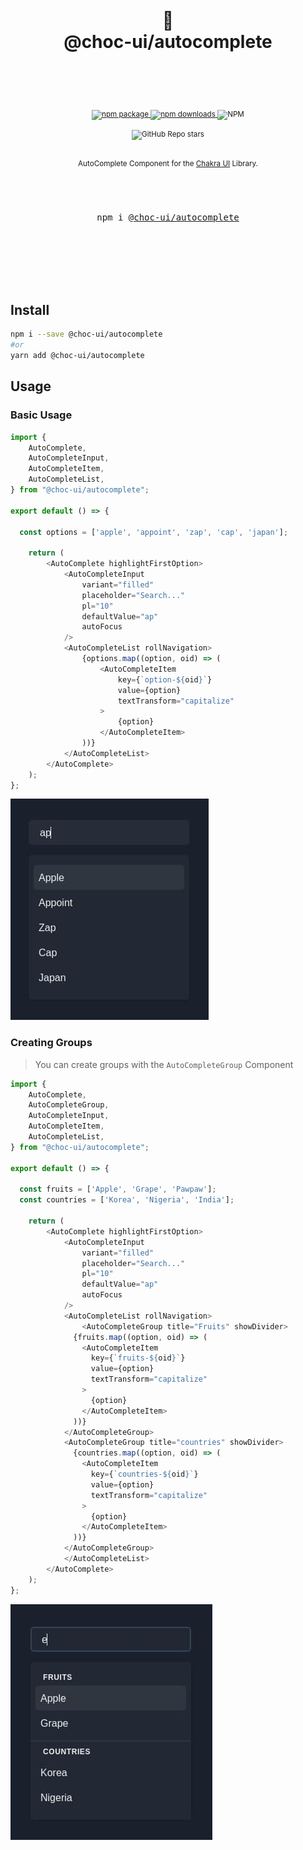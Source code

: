 <div align="center">
  <h1>
    <br/>
    🥵
    <br />
    @choc-ui/autocomplete
    <br />
    <br />
  </h1>
  <sup>
    <br />
    <br />
    <a href="https://www.npmjs.com/package/@choc-ui/autocomplete?style=for-the-badge">
       <img src="https://img.shields.io/npm/v/@choc-ui/autocomplete.svg?style=for-the-badge" alt="npm package" />
    </a>
    <a href="https://www.npmjs.com/package/@choc-ui/autocomplete?style=for-the-badge">
      <img src="https://img.shields.io/npm/dw/@choc-ui/autocomplete.svg?style=for-the-badge" alt="npm  downloads" />
    </a>
<a>
    <img alt="NPM" src="https://img.shields.io/npm/l/@choc-ui/autocomplete?style=for-the-badge">
</a>

<a><img alt="GitHub Repo stars" src="https://img.shields.io/github/stars/anubra266/choc-autocomplete?logo=github&style=for-the-badge">

</a>
    <br />
    AutoComplete Component for the <a href="https://chakra-ui.com">Chakra UI</a> Library.</em>
    
  </sup>
  <br />
  <br />
  <br />
  <br />
  <pre>npm i <a href="https://www.npmjs.com/package/@choc-ui/autocomplete">@choc-ui/autocomplete</a></pre>
  <br />
  <br />
  <br />
  <br />
  <br />
</div>


## Install 

```bash
npm i --save @choc-ui/autocomplete
#or
yarn add @choc-ui/autocomplete
```

## Usage

### Basic Usage

```js
import {
	AutoComplete,
	AutoCompleteInput,
	AutoCompleteItem,
	AutoCompleteList,
} from "@choc-ui/autocomplete";

export default () => {

  const options = ['apple', 'appoint', 'zap', 'cap', 'japan'];

	return (
		<AutoComplete highlightFirstOption>
			<AutoCompleteInput
				variant="filled"
				placeholder="Search..."
				pl="10"
				defaultValue="ap"
				autoFocus
			/>
			<AutoCompleteList rollNavigation>
				{options.map((option, oid) => (
					<AutoCompleteItem
						key={`option-${oid}`}
						value={option}
						textTransform="capitalize"
					>
						{option}
					</AutoCompleteItem>
				))}
			</AutoCompleteList>
		</AutoComplete>
	);
};

```
![](example/images/basic.jpg)


### Creating Groups

> You can create groups with the `AutoCompleteGroup` Component

```js
import {
	AutoComplete,
	AutoCompleteGroup,
	AutoCompleteInput,
	AutoCompleteItem,
	AutoCompleteList,
} from "@choc-ui/autocomplete";

export default () => {

  const fruits = ['Apple', 'Grape', 'Pawpaw'];
  const countries = ['Korea', 'Nigeria', 'India'];

	return (
		<AutoComplete highlightFirstOption>
			<AutoCompleteInput
				variant="filled"
				placeholder="Search..."
				pl="10"
				defaultValue="ap"
				autoFocus
			/>
			<AutoCompleteList rollNavigation>
				<AutoCompleteGroup title="Fruits" showDivider>
              {fruits.map((option, oid) => (
                <AutoCompleteItem
                  key={`fruits-${oid}`}
                  value={option}
                  textTransform="capitalize"
                >
                  {option}
                </AutoCompleteItem>
              ))}
            </AutoCompleteGroup>
            <AutoCompleteGroup title="countries" showDivider>
              {countries.map((option, oid) => (
                <AutoCompleteItem
                  key={`countries-${oid}`}
                  value={option}
                  textTransform="capitalize"
                >
                  {option}
                </AutoCompleteItem>
              ))}
            </AutoCompleteGroup>
			</AutoCompleteList>
		</AutoComplete>
	);
};

```

![](example/images/group.jpg)